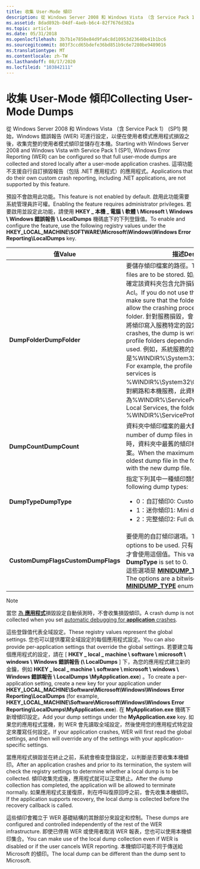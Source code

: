 ```yaml
---
title: 收集 User-Mode 傾印
description: 從 Windows Server 2008 和 Windows Vista （含 Service Pack 1） (SP1) 開始，Windows 錯誤報告 (WER) 可進行設定，以便在使用者模式應用程式損毀之後，收集完整的使用者模式傾印並儲存在本機。
ms.assetid: 8dad892b-04df-4aeb-b6c4-82f7676d382a
ms.topic: article
ms.date: 05/31/2018
ms.openlocfilehash: 3b7b1e7850e84d9fa6c8d10953d23640b41b1bc6
ms.sourcegitcommit: 803f3ccd65bdefe36bd851b9c6e7280be9489016
ms.translationtype: MT
ms.contentlocale: zh-TW
ms.lasthandoff: 08/17/2020
ms.locfileid: "103842111"
---
```

# <a name="collecting-user-mode-dumps"></a><span data-ttu-id="30bb9-103">收集 User-Mode 傾印</span><span class="sxs-lookup"><span data-stu-id="30bb9-103">Collecting User-Mode Dumps</span></span>

<span data-ttu-id="30bb9-104">從 Windows Server 2008 和 Windows Vista （含 Service Pack 1） (SP1) 開始，Windows 錯誤報告 (WER) 可進行設定，以便在使用者模式應用程式損毀之後，收集完整的使用者模式傾印並儲存在本機。</span><span class="sxs-lookup"><span data-stu-id="30bb9-104">Starting with Windows Server 2008 and Windows Vista with Service Pack 1 (SP1), Windows Error Reporting (WER) can be configured so that full user-mode dumps are collected and stored locally after a user-mode application crashes.</span></span> <span data-ttu-id="30bb9-105">這項功能不支援自行自訂損毀報告（包括 .NET 應用程式）的應用程式。</span><span class="sxs-lookup"><span data-stu-id="30bb9-105">Applications that do their own custom crash reporting, including .NET applications, are not supported by this feature.</span></span>

<span data-ttu-id="30bb9-106">預設不會啟用此功能。</span><span class="sxs-lookup"><span data-stu-id="30bb9-106">This feature is not enabled by default.</span></span> <span data-ttu-id="30bb9-107">啟用此功能需要系統管理員許可權。</span><span class="sxs-lookup"><span data-stu-id="30bb9-107">Enabling the feature requires administrator privileges.</span></span> <span data-ttu-id="30bb9-108">若要啟用並設定此功能，請使用 **HKEY \_ 本機 \_ 電腦 \\ 軟體 \\ Microsoft \\ Windows \\ Windows 錯誤報告 \\ LocalDumps** 機碼底下的下列登錄值。</span><span class="sxs-lookup"><span data-stu-id="30bb9-108">To enable and configure the feature, use the following registry values under the **HKEY\_LOCAL\_MACHINE\\SOFTWARE\\Microsoft\\Windows\\Windows Error Reporting\\LocalDumps** key.</span></span>

<table>
<colgroup>
<col style="width: 25%" />
<col style="width: 25%" />
<col style="width: 25%" />
<col style="width: 25%" />
</colgroup>
<thead>
<tr class="header">
<th><span data-ttu-id="30bb9-109">值</span><span class="sxs-lookup"><span data-stu-id="30bb9-109">Value</span></span></th>
<th><span data-ttu-id="30bb9-110">描述</span><span class="sxs-lookup"><span data-stu-id="30bb9-110">Description</span></span></th>
<th><span data-ttu-id="30bb9-111">類型</span><span class="sxs-lookup"><span data-stu-id="30bb9-111">Type</span></span></th>
<th><span data-ttu-id="30bb9-112">預設值</span><span class="sxs-lookup"><span data-stu-id="30bb9-112">Default value</span></span></th>
</tr>
</thead>
<tbody>
<tr class="odd">
<td><span data-ttu-id="30bb9-113"><strong>DumpFolder</strong></span><span class="sxs-lookup"><span data-stu-id="30bb9-113"><strong>DumpFolder</strong></span></span></td>
<td><span data-ttu-id="30bb9-114">要儲存傾印檔案的路徑。</span><span class="sxs-lookup"><span data-stu-id="30bb9-114">The path where the dump files are to be stored.</span></span> <span data-ttu-id="30bb9-115">如果您未使用預設路徑，請確定該資料夾包含允許損毀進程將資料寫入資料夾的 Acl。</span><span class="sxs-lookup"><span data-stu-id="30bb9-115">If you do not use the default path, then make sure that the folder contains ACLs that allow the crashing process to write data to the folder.</span></span> <span data-ttu-id="30bb9-116">針對服務損毀，會根據所使用的服務帳戶，將傾印寫入服務特定的設定檔資料夾。</span><span class="sxs-lookup"><span data-stu-id="30bb9-116">For service crashes, the dump is written to service specific profile folders depending on the service account used.</span></span> <span data-ttu-id="30bb9-117">例如，系統服務的設定檔資料夾是%WINDIR%\System32\Config\SystemProfile。</span><span class="sxs-lookup"><span data-stu-id="30bb9-117">For example, the profile folder for System services is %WINDIR%\System32\Config\SystemProfile.</span></span> <span data-ttu-id="30bb9-118">針對網路和本機服務，此資料夾為%WINDIR%\ServiceProfiles。</span><span class="sxs-lookup"><span data-stu-id="30bb9-118">For Network and Local Services, the folder is %WINDIR%\ServiceProfiles.</span></span><br/></td>
<td><span data-ttu-id="30bb9-119"> REG_EXPAND_SZ </span><span class="sxs-lookup"><span data-stu-id="30bb9-119">REG_EXPAND_SZ</span></span></td>
<td><span data-ttu-id="30bb9-120">%LOCALAPPDATA%\CrashDumps</span><span class="sxs-lookup"><span data-stu-id="30bb9-120">%LOCALAPPDATA%\CrashDumps</span></span></td>
</tr>
<tr class="even">
<td><span data-ttu-id="30bb9-121"><strong>DumpCount</strong></span><span class="sxs-lookup"><span data-stu-id="30bb9-121"><strong>DumpCount</strong></span></span></td>
<td><span data-ttu-id="30bb9-122">資料夾中傾印檔案的最大數目。</span><span class="sxs-lookup"><span data-stu-id="30bb9-122">The maximum number of dump files in the folder.</span></span> <span data-ttu-id="30bb9-123">當超過最大值時，資料夾中最舊的傾印檔案將會取代為新的傾印檔案。</span><span class="sxs-lookup"><span data-stu-id="30bb9-123">When the maximum value is exceeded, the oldest dump file in the folder will be replaced with the new dump file.</span></span></td>
<td><span data-ttu-id="30bb9-124">REG_DWORD</span><span class="sxs-lookup"><span data-stu-id="30bb9-124">REG_DWORD</span></span></td>
<td><span data-ttu-id="30bb9-125">10</span><span class="sxs-lookup"><span data-stu-id="30bb9-125">10</span></span></td>
</tr>
<tr class="odd">
<td><span data-ttu-id="30bb9-126"><strong>DumpType</strong></span><span class="sxs-lookup"><span data-stu-id="30bb9-126"><strong>DumpType</strong></span></span></td>
<td><span data-ttu-id="30bb9-127">指定下列其中一種傾印類型：</span><span class="sxs-lookup"><span data-stu-id="30bb9-127">Specify one of the following dump types:</span></span>
<ul>
<li><span data-ttu-id="30bb9-128">0：自訂傾印</span><span class="sxs-lookup"><span data-stu-id="30bb9-128">0: Custom dump</span></span></li>
<li><span data-ttu-id="30bb9-129">1：迷你傾印</span><span class="sxs-lookup"><span data-stu-id="30bb9-129">1: Mini dump</span></span></li>
<li><span data-ttu-id="30bb9-130">2：完整傾印</span><span class="sxs-lookup"><span data-stu-id="30bb9-130">2: Full dump</span></span></li>
</ul></td>
<td><span data-ttu-id="30bb9-131">REG_DWORD</span><span class="sxs-lookup"><span data-stu-id="30bb9-131">REG_DWORD</span></span></td>
<td><span data-ttu-id="30bb9-132">1</span><span class="sxs-lookup"><span data-stu-id="30bb9-132">1</span></span></td>
</tr>
<tr class="even">
<td><span data-ttu-id="30bb9-133"><strong>CustomDumpFlags</strong></span><span class="sxs-lookup"><span data-stu-id="30bb9-133"><strong>CustomDumpFlags</strong></span></span></td>
<td><span data-ttu-id="30bb9-134">要使用的自訂傾印選項。</span><span class="sxs-lookup"><span data-stu-id="30bb9-134">The custom dump options to be used.</span></span> <span data-ttu-id="30bb9-135">只有當 <strong>DumpType</strong> 設為0時，才會使用這個值。</span><span class="sxs-lookup"><span data-stu-id="30bb9-135">This value is used only when <strong>DumpType</strong> is set to 0.</span></span><br/> <span data-ttu-id="30bb9-136">這些選項是 <a href="/windows/desktop/api/minidumpapiset/ne-minidumpapiset-minidump_type"><strong>MINIDUMP_TYPE</strong></a> 列舉值的位元組合。</span><span class="sxs-lookup"><span data-stu-id="30bb9-136">The options are a bitwise combination of the <a href="/windows/desktop/api/minidumpapiset/ne-minidumpapiset-minidump_type"><strong>MINIDUMP_TYPE</strong></a> enumeration values.</span></span><br/></td>
<td><span data-ttu-id="30bb9-137">REG_DWORD</span><span class="sxs-lookup"><span data-stu-id="30bb9-137">REG_DWORD</span></span></td>
<td><code>MiniDumpWithDataSegs | MiniDumpWithUnloadedModules | MiniDumpWithProcessThreadData.</code></td>
</tr>
</tbody>
</table>

>[!NOTE]
> <span data-ttu-id="30bb9-138">當您 [為 **應用程式**](../debug/configuring-automatic-debugging.md#configuring-automatic-debugging-for-application-crashes)損毀設定自動偵測時，不會收集損毀傾印。</span><span class="sxs-lookup"><span data-stu-id="30bb9-138">A crash dump is not collected when you set [automatic debugging for **application** crashes](../debug/configuring-automatic-debugging.md#configuring-automatic-debugging-for-application-crashes).</span></span> 

<span data-ttu-id="30bb9-139">這些登錄值代表全域設定。</span><span class="sxs-lookup"><span data-stu-id="30bb9-139">These registry values represent the global settings.</span></span> <span data-ttu-id="30bb9-140">您也可以提供覆寫全域設定的每個應用程式設定。</span><span class="sxs-lookup"><span data-stu-id="30bb9-140">You can also provide per-application settings that override the global settings.</span></span> <span data-ttu-id="30bb9-141">若要建立每個應用程式的設定，請在 [ **HKEY \_ local \_ machine \\ software \\ microsoft \\ windows \\ Windows 錯誤報告 (\\ LocalDumps** ] 下，為您的應用程式建立新的金鑰，例如 **HKEY \_ local \_ machine \\ software \\ microsoft \\ windows \\ Windows 錯誤報告 \\ LocalDumps \\MyApplication.exe**) 。</span><span class="sxs-lookup"><span data-stu-id="30bb9-141">To create a per-application setting, create a new key for your application under **HKEY\_LOCAL\_MACHINE\\Software\\Microsoft\\Windows\\Windows Error Reporting\\LocalDumps** (for example, **HKEY\_LOCAL\_MACHINE\\Software\\Microsoft\\Windows\\Windows Error Reporting\\LocalDumps\\MyApplication.exe**).</span></span> <span data-ttu-id="30bb9-142">在 **MyApplication.exe** 機碼下新增傾印設定。</span><span class="sxs-lookup"><span data-stu-id="30bb9-142">Add your dump settings under the **MyApplication.exe** key.</span></span> <span data-ttu-id="30bb9-143">如果您的應用程式當機，則 WER 會先讀取全域設定，然後使用您的應用程式特定設定來覆寫任何設定。</span><span class="sxs-lookup"><span data-stu-id="30bb9-143">If your application crashes, WER will first read the global settings, and then will override any of the settings with your application-specific settings.</span></span>

<span data-ttu-id="30bb9-144">當應用程式損毀並在終止之前，系統會檢查登錄設定，以判斷是否要收集本機傾印。</span><span class="sxs-lookup"><span data-stu-id="30bb9-144">After an application crashes and prior to its termination, the system will check the registry settings to determine whether a local dump is to be collected.</span></span> <span data-ttu-id="30bb9-145">傾印收集完成後，應用程式就可以正常終止。</span><span class="sxs-lookup"><span data-stu-id="30bb9-145">After the dump collection has completed, the application will be allowed to terminate normally.</span></span> <span data-ttu-id="30bb9-146">如果應用程式支援復原，則在呼叫復原回呼之前，會先收集本機傾印。</span><span class="sxs-lookup"><span data-stu-id="30bb9-146">If the application supports recovery, the local dump is collected before the recovery callback is called.</span></span>

<span data-ttu-id="30bb9-147">這些傾印會獨立于 WER 基礎結構的其餘部分來設定和控制。</span><span class="sxs-lookup"><span data-stu-id="30bb9-147">These dumps are configured and controlled independently of the rest of the WER infrastructure.</span></span> <span data-ttu-id="30bb9-148">即使已停用 WER 或使用者取消 WER 報表，您也可以使用本機傾印集合。</span><span class="sxs-lookup"><span data-stu-id="30bb9-148">You can make use of the local dump collection even if WER is disabled or if the user cancels WER reporting.</span></span> <span data-ttu-id="30bb9-149">本機傾印可能不同于傳送給 Microsoft 的傾印。</span><span class="sxs-lookup"><span data-stu-id="30bb9-149">The local dump can be different than the dump sent to Microsoft.</span></span>

 

